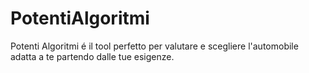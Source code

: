 # PotentiAlgoritmi

Potenti Algoritmi é il tool perfetto per valutare e scegliere l'automobile adatta a te partendo dalle tue esigenze.
